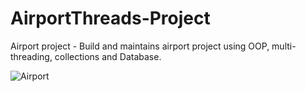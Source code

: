 # AirportThreads-Project
Airport project - Build and maintains airport project using OOP, multi-threading, collections and Database.

![Airport](https://user-images.githubusercontent.com/49564370/64923786-110c9d00-d7e6-11e9-8d91-7d06b7a72ba9.JPG)
